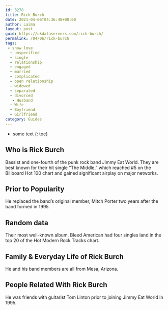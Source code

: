 ```yaml
---
id: 3278
title: Rick Burch
date: 2021-04-06T04:36:48+00:00
author: Laima
layout: post
guid: https://ukdataservers.com/rick-burch/
permalink: /04/06/rick-burch
tags:
 - show love
  - unspecified
  - single
  - relationship
  - engaged
  - married
  - complicated
  - open relationship
  - widowed
  - separated
  - divorced
   - Husband
  - Wife
  - Boyfriend
  - Girlfriend
category: Guides
---
```


* some text
{: toc}


## Who is Rick Burch
                  
                  
                  
Bassist and one-fourth of the punk rock band Jimmy Eat World. They are best known for their hit single &#8220;The Middle,&#8221; which reached #5 on the Billboard Hot 100 chart and gained significant airplay on major networks.
                  
              
            
              
            
                
                
                
## Prior to Popularity
                  
                  
                  
He replaced the band&#8217;s original member, Mitch Porter two years after the band formed in 1995.
                  
              
            
              
            
                
                
                
## Random data
                  
                  
                  
Their most well-known album, Bleed American had four singles land in the top 20 of the Hot Modern Rock Tracks chart.
                  
              
            
              
            
                
                
                
## Family & Everyday Life of Rick Burch
                  
                  
                  
He and his band members are all from Mesa, Arizona.
                  
              
            
              
            
                
                
                
## People Related With Rick Burch
                  
                  
                  
He was friends with guitarist Tom Linton prior to joining Jimmy Eat World in 1995.
                  
              
            
              
            
                
              
            
              
              
            
            
              
            
          
          
          